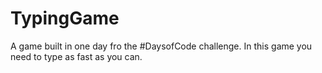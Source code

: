 # TypingGame
A game built in one day fro the #DaysofCode challenge. In this game you need to type as fast as you can.
